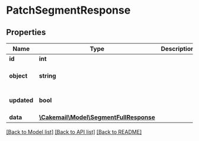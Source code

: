 # PatchSegmentResponse

## Properties
Name | Type | Description | Notes
------------ | ------------- | ------------- | -------------
**id** | **int** |  | 
**object** | **string** |  | [optional] [default to 'segment']
**updated** | **bool** |  | [optional] [default to true]
**data** | [**\Cakemail\Model\SegmentFullResponse**](SegmentFullResponse.md) |  | 

[[Back to Model list]](../../README.md#documentation-for-models) [[Back to API list]](../../README.md#documentation-for-api-endpoints) [[Back to README]](../../README.md)

